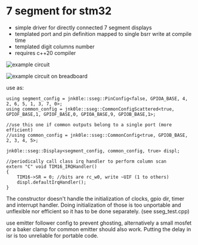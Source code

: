 # 7 segment for stm32

- simple driver for directly connected 7 segment displays
- templated port and pin definition mapped to single bsrr write at compile time
- templated digit columns number
- requires c++20 compiler

![example circuit](example_circuit.png "example emiter follower config")

![example circuit on breadboard](img.jpg)

use as:

```
using segment_config = jnk0le::sseg::PinConfig<false, GPIOA_BASE, 4, 2, 6, 5, 1, 3, 7, 0>;
using common_config = jnk0le::sseg::CommonConfigScattered<true, GPIOF_BASE,1, GPIOF_BASE,0, GPIOA_BASE,9, GPIOB_BASE,1>;

//use this one if common outputs belong to a single port (more efficient)
//using common_config = jnk0le::sseg::CommonConfig<true, GPIOB_BASE, 2, 3, 4, 5>;

jnk0le::sseg::Display<segment_config, common_config, true> displ;

//periodically call class irq handler to perform column scan
extern "C" void TIM16_IRQHandler()
{
	TIM16->SR = 0; //bits are rc_w0, write ~UIF (1 to others)
	displ.defaultIrqHandler();
}
```

The constructor doesn't handle the initialization of clocks, gpio dir, timer and interrupt handler.
Doing initialization of those is too unportable and unflexible nor efficient so it has to be done separately. (see sseg_test.cpp)


use emitter follower config to prevent ghosting, alternatively a small mosfet or a baker clamp for common emitter should also work.
Putting the delay in isr is too unreliable for portable code.
